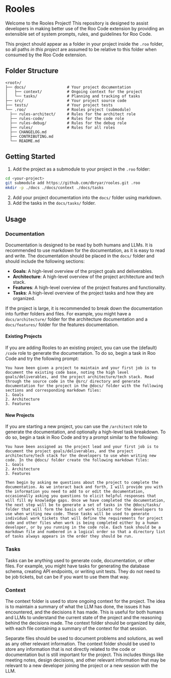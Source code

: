 # Rooles

Welcome to the Rooles Project! This repository is designed to assist developers in making better use of the Roo Code extension by providing an extensible set of system prompts, rules, and guidelines for Roo Code.

This project should appear as a folder in your project inside the `.roo` folder, so all paths _in this project_ are assumed to be relative to this folder when consumed by the Roo Code extension.

## Folder Structure

```plaintext
<root>/
├── docs/                  # Your project documentation
│   ├── context/           # Ongoing context for the project
│   └── tasks/             # Planning and tracking of tasks
├── src/                   # Your project source code
├── tests/                 # Your project tests
└── .roo/                  # Rooles project (submodule)
  ├── rules-architect/     # Rules for the architect role
  ├── rules-code/          # Rules for the code role
  ├── rules-debug/         # Rules for the debug role
  ├── rules/               # Rules for all roles
  ├── CHANGELOG.md
  ├── CONTRIBUTING.md
  └── README.md
```

## Getting Started

1. Add the project as a submodule to your project in the `.roo` folder:

```sh
cd <your-project>
git submodule add https://github.com/dbryar/rooles.git .roo
mkdir -p ./docs ./docs/context ./docs/tasks
```

2. Add your project documentation into the `docs/` folder using markdown.
3. Add the tasks in the `docs/tasks/` folder.

## Usage

### Documentation

Documentation is designed to be read by both humans and LLMs. It is recommended to use markdown for the documentation, as it is easy to read and write. The documentation should be placed in the `docs/` folder and should include the following sections:

- **Goals**: A high-level overview of the project goals and deliverables.
- **Architecture**: A high-level overview of the project architecture and tech stack.
- **Features**: A high-level overview of the project features and functionality.
- **Tasks**: A high-level overview of the project tasks and how they are organized.

If the project is large, it is recommended to break down the documentation into further folders and files. For example, you might have a `docs/architecture/` folder for the architecture documentation and a `docs/features/` folder for the features documentation.

#### Existing Projects

If you are adding Rooles to an existing project, you can use the (default) `/code` role to generate the documentation. To do so, begin a task in Roo Code and try the following prompt:

```plaintext
You have been given a project to maintain and your first job is to document the existing code base, noting the high level goals/deliverables, and the project architecture/tech stack. Read through the source code in the @src/ directory and generate documentation for the project in the @docs/ folder with the following sections and corresponding markdown files:
1. Goals
2. Architecture
3. Features
```

#### New Projects

If you are starting a new project, you can use the `/architect` role to generate the documentation, and optionally a high-level task breakdown. To do so, begin a task in Roo Code and try a prompt similar to the following:

```plaintext
You have been assigned as the project lead and your first job is to document the project goals/deliverables, and the project architecture/tech stack for the developers to use when writing new code. In the @docs/ folder create the following markdown files:
1. Goals
2. Architecture
3. Features

Then begin by asking me questions about the project to complete the documentation. As we interact back and forth, I will provide you with the information you need to add to or edit the documentation, occasionally asking you questions to elicit helpful responses that will fill my knowledge gaps. Once we have completed the documentation, the next step will be to generate a set of tasks in the @docs/tasks/ folder that will form the basis of work tickets for the developers to use when writing new code. These tasks will be used to generate individual work tickets that will define the requirements for project code and other files when work is being completed either by a human developer, or by you running in the code role. Each task should be a markdown file and numbered in a logical order so that a directory list of tasks always appears in the order they should be run.
```

### Tasks

Tasks can be anything used to generate code, documentation, or other files. For example, you might have tasks for generating the database schema, creating API endpoints, or writing unit tests. They do not need to be job tickets, but can be if you want to use them that way.

### Context

The context folder is used to store ongoing context for the project. The idea is to maintain a summary of what the LLM has done, the issues it has encountered, and the decisions it has made. This is useful for both humans and LLMs to understand the current state of the project and the reasoning behind the decisions made. The context folder should be organized by date, with each file containing a summary of the context for that session.

Separate files should be used to document problems and solutions, as well as any other relevant information. The context folder should be used to store any information that is not directly related to the code or documentation but is still important for the project. This includes things like meeting notes, design decisions, and other relevant information that may be relevant to a new developer joining the project or a new session with the LLM.
